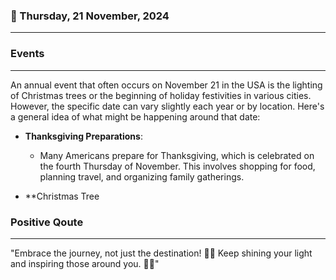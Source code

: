 ### 📅 Thursday, 21 November, 2024
------
### Events
------
An annual event that often occurs on November 21 in the USA is the lighting of Christmas trees or the beginning of holiday festivities in various cities. However, the specific date can vary slightly each year or by location. Here's a general idea of what might be happening around that date:

- **Thanksgiving Preparations**:
  - Many Americans prepare for Thanksgiving, which is celebrated on the fourth Thursday of November. This involves shopping for food, planning travel, and organizing family gatherings.

- **Christmas Tree
### Positive Qoute
------
"Embrace the journey, not just the destination! 🚀🌟 Keep shining your light and inspiring those around you. 🌈✨"
